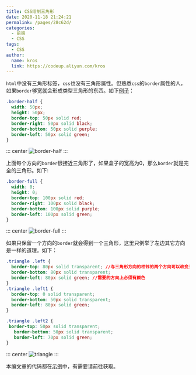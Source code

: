 ```yaml
---
title: CSS绘制三角形
date: 2020-11-18 21:24:21
permalink: /pages/28c62d/
categories:
  - 前端
  - CSS
tags:
  - CSS
author:
  name: kros
  link: https://codeup.aliyun.com/kros
---
```


`html`中没有三角形标签，`css`也没有三角形属性。但熟悉`css`的`border`属性的人，如果`border`够宽就会形成类型三角形的东西。如下[例子](https://codepen.io/wclleaf/pen/ZEOZaWg)：
```css
.border-half {
  width: 50px;
  height: 50px;
  border-top: 50px solid red;
  border-right: 50px solid black;
  border-bottom: 50px solid purple;
  border-left: 50px solid green;
}
```
::: center
![border-half](https://lhost.oss-cn-chengdu.aliyuncs.com/blog/20201118135625.png)
:::

上面每个方向的`border`很接近三角形了，如果盒子的宽高为0，那么`border`就是完全的三角形。如下:
```css
.border-full {
  width: 0;
  height: 0;
  border-top: 100px solid red;
  border-right: 100px solid black;
  border-bottom: 100px solid purple;
  border-left: 100px solid green;
}
```
::: center
![border-full](https://lhost.oss-cn-chengdu.aliyuncs.com/blog/20201118140001.png)
:::

如果只保留一个方向的`border`就会得到一个三角形，这里只例举了左边其它方向是一样的道理。如下：
```css
.triangle .left {
  border-top: 80px solid transparent; //与三角形方向的相邻的两个方向可以改变三角形形状
  border-bottom: 80px solid transparent;
  border-left: 80px solid green; //需要的方向上必须有颜色
}
.triangle .left1 {
  border-top: 0 solid transparent;
  border-bottom: 50px solid transparent;
  border-left: 80px solid green;
}

.triangle .left2 {
 border-top: 50px solid transparent;
   border-bottom: 50px solid transparent;
   border-left: 70px solid green;
}
```
::: center
![triangle](https://lhost.oss-cn-chengdu.aliyuncs.com/blog/20201118142300.png)
:::

本编文章的代码都在[示例](https://codepen.io/wclleaf/pen/ZEOZaWg)中，有需要请前往获取。